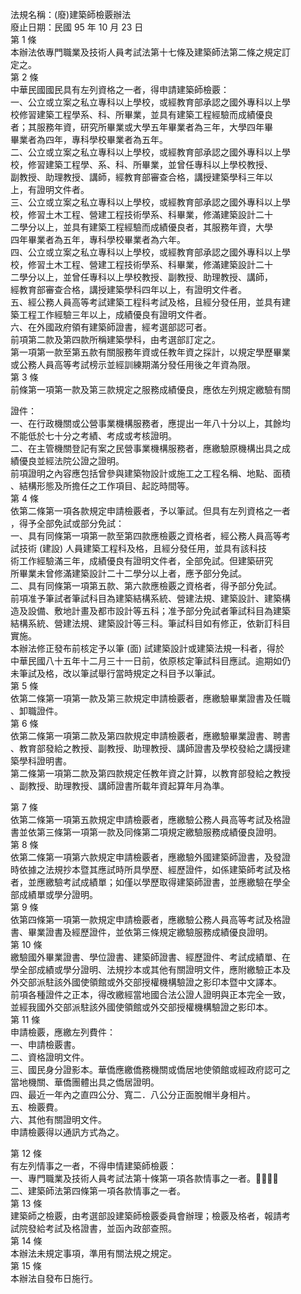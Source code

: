 法規名稱：(廢)建築師檢覈辦法  
廢止日期：民國 95 年 10 月 23 日  
第 1 條  
本辦法依專門職業及技術人員考試法第十七條及建築師法第二條之規定訂  
定之。  
第 2 條  
中華民國國民具有左列資格之一者，得申請建築師檢覈：  
一、公立或立案之私立專科以上學校，或經教育部承認之國外專科以上學  
校修習建築工程學系、科、所畢業，並具有建築工程經驗而成績優良  
者；其服務年資，研究所畢業或大學五年畢業者為三年，大學四年畢  
畢業者為四年，專科學校畢業者為五年。  
二、公立或立案之私立專科以上學校，或經教育部承認之國外專科以上學  
校，修習建築工程學、系、科、所畢業，並曾任專科以上學校教授、  
副教授、助理教授、講師，經教育部審查合格，講授建築學科三年以  
上，有證明文件者。  
三、公立或立案之私立專科以上學校，或經教育部承認之國外專科以上學  
校，修習土木工程、營建工程技術學系、科畢業，修滿建築設計二十  
二學分以上，並具有建築工程經驗而成績優良者，其服務年資，大學  
四年畢業者為五年，專科學校畢業者為六年。  
四、公立或立案之私立專科以上學校，或經教育部承認之國外專科以上學  
校，修習土木工程、營建工程技術學系、科畢業，修滿建築設計二十  
二學分以上，並曾任專科以上學校教授、副教授、助理教授、講師，  
經教育部審查合格，講授建築學科四年以上，有證明文件者。  
五、經公務人員高等考試建築工程科考試及格，且經分發任用，並具有建  
築工程工作經驗三年以上，成績優良有證明文件者。  
六、在外國政府領有建築師證書，經考選部認可者。  
前項第二款及第四款所稱建築學科，由考選部訂定之。  
第一項第一款至第五款有關服務年資或任教年資之採計，以規定學歷畢業  
或公務人員高等考試榜示並經訓練期滿分發任用後之年資為限。  
第 3 條  
前條第一項第一款及第三款規定之服務成績優良，應依左列規定繳驗有關  


證件：  
一、在行政機關或公營事業機構服務者，應提出一年八十分以上，其餘均  
不能低於七十分之考績、考成或考核證明。  
二、在主管機關登記有案之民營事業機構服務者，應繳驗原機構出具之成  
績優良並經法院公證之證明。  
前項證明之內容應包括曾參與建築物設計或施工之工程名稱、地點、面積  
、結構形態及所擔任之工作項目、起訖時間等。  
第 4 條  
依第二條第一項各款規定申請檢覈者，予以筆試。但具有左列資格之一者  
，得予全部免試或部分免試：  
一、具有同條第一項第一款至第四款應檢覈之資格者，經公務人員高等考  
試技術 (建設) 人員建築工程科及格，且經分發任用，並具有該科技  
術工作經驗滿三年，成績優良有證明文件者，全部免試。但建築研究  
所畢業未曾修滿建築設計二十二學分以上者，應予部分免試。  
二、具有同條第一項第五款、第六款應檢覈之資格者，得予部分免試。  
前項准予筆試者筆試科目為建築結構系統、營建法規、建築設計、建築構  
造及設備、敷地計畫及都市設計等五科；准予部分免試者筆試科目為建築  
結構系統、營建法規、建築設計等三科。筆試科目如有修正，依新訂科目  
實施。  
本辦法修正發布前核定予以筆 (面) 試建築設計或建築法規一科者，得於  
中華民國八十五年十二月三十一日前，依原核定筆試科目應試。逾期如仍  
未筆試及格，改以筆試舉行當時規定之科目予以筆試。  
第 5 條  
依第二條第一項第一款及第三款規定申請檢覈者，應繳驗畢業證書及任職  
、卸職證件。  
第 6 條  
依第二條第一項第二款及第四款規定申請檢覈者，應繳驗畢業證書、聘書  
、教育部發給之教授、副教授、助理教授、講師證書及學校發給之講授建  
築學科證明書。  
第二條第一項第二款及第四款規定任教年資之計算，以教育部發給之教授  
、副教授、助理教授、講師證書所載年資起算年月為準。  


第 7 條  
依第二條第一項第五款規定申請檢覈者，應繳驗公務人員高等考試及格證  
書並依第三條第一項第一款及同條第二項規定繳驗服務成績優良證明。  
第 8 條  
依第二條第一項第六款規定申請檢覈者，應繳驗外國建築師證書，及發證  
時依據之法規抄本暨其應試時所具學歷、經歷證件，如係建築師考試及格  
者，並應繳驗考試成績單；如僅以學歷取得建築師證書，並應繳驗在學全  
部成績單或學分證明。  
第 9 條  
依第四條第一項第一款規定申請檢覈者，應繳驗公務人員高等考試及格證  
書、畢業證書及經歷證件，並依第三條規定繳驗服務成績優良證明。  
第 10 條  
繳驗國外畢業證書、學位證書、建築師證書、經歷證件、考試成績單、在  
學全部成績或學分證明、法規抄本或其他有關證明文件，應附繳驗正本及  
外交部派駐該外國使領館或外交部授權機構驗證之影印本暨中文譯本。  
前項各種證件之正本，得改繳經當地國合法公證人證明與正本完全一致，  
並經我國外交部派駐該外國使領館或外交部授權機構驗證之影印本。  
第 11 條  
申請檢覈，應繳左列費件：  
一、申請檢覈書。  
二、資格證明文件。  
三、國民身分證影本。華僑應繳僑務機關或僑居地使領館或經政府認可之  
當地機關、華僑團體出具之僑居證明。  
四、最近一年內之直四公分、寬二．八公分正面脫帽半身相片。  
五、檢覈費。  
六、其他有關證明文件。  
申請檢覈得以通訊方式為之。  


第 12 條  
有左列情事之一者，不得申情建築師檢覈：  
一、專門職業及技術人員考試法第十條第一項各款情事之一者。￿￿￿￿  
二、建築師法第四條第一項各款情事之一者。  
第 13 條  
建築師之檢覈，由考選部設建築師檢覈委員會辦理；檢覈及格者，報請考  
試院發給考試及格證書，並函內政部查照。  
第 14 條  
本辦法未規定事項，準用有關法規之規定。  
第 15 條  
本辦法自發布日施行。  


